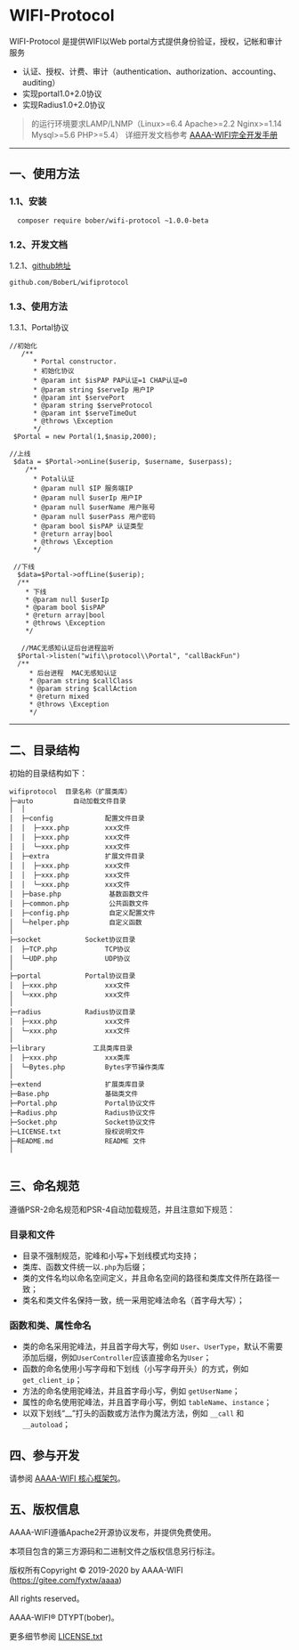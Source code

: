 WIFI-Protocol
===============

WIFI-Protocol 是提供WIFI以Web portal方式提供身份验证，授权，记帐和审计服务
 + 认证、授权、计费、审计（authentication、authorization、accounting、auditing）
 + 实现portal1.0+2.0协议
 + 实现Radius1.0+2.0协议

> 的运行环境要求LAMP/LNMP（Linux>=6.4 Apache>=2.2 Nginx>=1.14 Mysql>=5.6 PHP>=5.4）
详细开发文档参考 [AAAA-WIFI完全开发手册](https://gitee.com/fyxtw/aaaa/wikis)

<hr>

## 一、使用方法

### 1.1、安装

~~~
  composer require bober/wifi-protocol ~1.0.0-beta
~~~
### 1.2、开发文档

1.2.1、[github地址](github.com/BoberL/wifiprotocol)
~~~
github.com/BoberL/wifiprotocol
~~~
### 1.3、使用方法

1.3.1、Portal协议


~~~
//初始化
   /**
      * Portal constructor.
      * 初始化协议
      * @param int $isPAP PAP认证=1 CHAP认证=0
      * @param string $serveIp 用户IP
      * @param int $servePort
      * @param string $serveProtocol
      * @param int $serveTimeOut
      * @throws \Exception
      */
 $Portal = new Portal(1,$nasip,2000);
 
//上线
 $data = $Portal->onLine($userip, $username, $userpass);
    /**
      * Potal认证
      * @param null $IP 服务端IP
      * @param null $userIp 用户IP
      * @param null $userName 用户账号
      * @param null $userPass 用户密码
      * @param bool $isPAP 认证类型
      * @return array|bool
      * @throws \Exception
      */
      
 //下线   
  $data=$Portal->offLine($userip);  
  /**
    * 下线
    * @param null $userIp
    * @param bool $isPAP
    * @return array|bool
    * @throws \Exception
    */
    
   //MAC无感知认证后台进程监听 
  $Portal->listen("wifi\\protocol\\Portal", "callBackFun")
  /**
     * 后台进程  MAC无感知认证
     * @param string $callClass
     * @param string $callAction
     * @return mixed
     * @throws \Exception
     */
~~~

<hr>

## 二、目录结构

初始的目录结构如下：

~~~
wifiprotocol  目录名称（扩展类库）
├─auto          自动加载文件目录
│  │ 
│  ├─config             配置文件目录
│  │  ├─xxx.php         xxx文件
│  │  ├─xxx.php         xxx文件
│  │  └─xxx.php         xxx文件
│  ├─extra              扩展文件目录
│  │  ├─xxx.php         xxx文件
│  │  ├─xxx.php         xxx文件
│  │  └─xxx.php         xxx文件
│  ├─base.php            基数函数文件
│  ├─common.php          公共函数文件
│  ├─config.php          自定义配置文件
│  └─helper.php          自定义函数
│
├─socket           Socket协议目录
│  ├─TCP.php            TCP协议
│  └─UDP.php            UDP协议
│
├─portal           Portal协议目录
│  ├─xxx.php            xxx文件
│  └─xxx.php            xxx文件
│
├─radius           Radius协议目录
│  ├─xxx.php            xxx文件
│  └─xxx.php            xxx文件
│
├─library            工具类库目录
│  ├─xxx.php            xxx类库
│  └─Bytes.php          Bytes字节操作类库
│
├─extend                扩展类库目录
├─Base.php              基础类文件
├─Portal.php            Portal协议文件
├─Radius.php            Radius协议文件
├─Socket.php            Socket协议文件
├─LICENSE.txt           授权说明文件
├─README.md             README 文件
│


~~~

## 三、命名规范

遵循PSR-2命名规范和PSR-4自动加载规范，并且注意如下规范：

### 目录和文件

*   目录不强制规范，驼峰和小写+下划线模式均支持；
*   类库、函数文件统一以`.php`为后缀；
*   类的文件名均以命名空间定义，并且命名空间的路径和类库文件所在路径一致；
*   类名和类文件名保持一致，统一采用驼峰法命名（首字母大写）；

### 函数和类、属性命名

*   类的命名采用驼峰法，并且首字母大写，例如 `User`、`UserType`，默认不需要添加后缀，例如`UserController`应该直接命名为`User`；
*   函数的命名使用小写字母和下划线（小写字母开头）的方式，例如 `get_client_ip`；
*   方法的命名使用驼峰法，并且首字母小写，例如 `getUserName`；
*   属性的命名使用驼峰法，并且首字母小写，例如 `tableName`、`instance`；
*   以双下划线“__”打头的函数或方法作为魔法方法，例如 `__call` 和 `__autoload`；


## 四、参与开发

请参阅 [AAAA-WIFI 核心框架包](https://gitee.com/fyxtw/aaaa)。

## 五、版权信息

AAAA-WIFI遵循Apache2开源协议发布，并提供免费使用。

本项目包含的第三方源码和二进制文件之版权信息另行标注。

版权所有Copyright © 2019-2020 by AAAA-WIFI (https://gitee.com/fyxtw/aaaa)

All rights reserved。

AAAA-WIFI® DTYPT(bober)。

更多细节参阅 [LICENSE.txt](LICENSE.txt)
